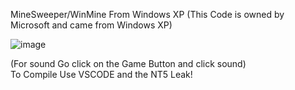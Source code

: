 MineSweeper/WinMine From Windows XP 
(This Code is owned by Microsoft and came from Windows XP)


![image](https://user-images.githubusercontent.com/77888612/229366575-7f61bc48-c7c4-427a-9f25-4a0c67673a38.png)



(For sound Go click on the Game Button and click sound)                            
To Compile Use VSCODE and the NT5 Leak!
